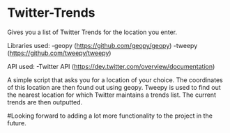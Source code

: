 # Twitter-Trends
Gives you a list of Twitter Trends for the location you enter.

Libraries used:
-geopy (https://github.com/geopy/geopy)
-tweepy (https://github.com/tweepy/tweepy)

API used:
-Twitter API (https://dev.twitter.com/overview/documentation)


A simple script that asks you for a location of your choice. The coordinates of this location are then found out using geopy. Tweepy is used to find out the nearest location for which Twitter maintains a trends list. The current trends are then outputted.


#Looking forward to adding a lot more functionality to the project in the future.
